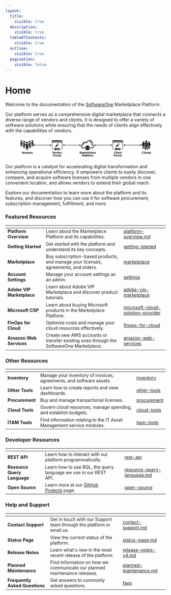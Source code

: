 ```yaml
---
layout:
  title:
    visible: true
  description:
    visible: true
  tableOfContents:
    visible: true
  outline:
    visible: true
  pagination:
    visible: false
---
```


# Home

Welcome to the documentation of the [SoftwareOne](https://softwareone.com) Marketplace Platform.

Our platform serves as a comprehensive digital marketplace that connects a diverse range of vendors and clients. It is designed to offer a variety of software solutions while ensuring that the needs of clients align effectively with the capabilities of vendors.

<div align="left"><figure><img src=".gitbook/assets/image (855).png" alt=""><figcaption></figcaption></figure></div>

Our platform is a catalyst for accelerating digital transformation and enhancing operational efficiency. It empowers clients to easily discover, compare, and acquire software licenses from multiple vendors in one convenient location, and allows vendors to extend their global reach.

Explore our documentation to learn more about the platform and its features, and discover how you can use it for software procurement, subscription management, fulfillment, and more.

### Featured Resources

<table data-card-size="large" data-view="cards"><thead><tr><th></th><th></th><th data-hidden data-card-target data-type="content-ref"></th></tr></thead><tbody><tr><td><strong>Platform Overview</strong></td><td>Learn about the Marketplace Platform and its capabilities.</td><td><a href="marketplace-platform/platform-overview.md">platform-overview.md</a></td></tr><tr><td><strong>Getting Started</strong></td><td>Get started with the platform and understand its key concepts.</td><td><a href="marketplace-platform/getting-started/">getting-started</a></td></tr><tr><td><strong>Marketplace</strong></td><td>Buy subscription-based products, and manage your licenses, agreements, and orders.</td><td><a href="modules-and-features/marketplace/">marketplace</a></td></tr><tr><td><strong>Account Settings</strong></td><td>Manage your account settings as an admin.</td><td><a href="modules-and-features/settings/">settings</a></td></tr><tr><td><strong>Adobe VIP Marketplace</strong></td><td>Learn about Adobe VIP Marketplace and discover product tutorials.</td><td><a href="extensions/adobe-vip-marketplace/">adobe-vip-marketplace</a></td></tr><tr><td><strong>Microsoft CSP</strong></td><td>Learn about buying Microsoft products in the Marketplace Platform.</td><td><a href="extensions/microsoft-cloud-solution-provider/">microsoft-cloud-solution-provider</a></td></tr><tr><td><strong>FinOps for Cloud</strong></td><td>Optimize costs and manage your cloud resources effectively.</td><td><a href="extensions/finops-for-cloud/">finops-for-cloud</a></td></tr><tr><td><strong>Amazon Web Services</strong></td><td>Create new AWS accounts or transfer existing ones through the SoftwareOne Marketplace.</td><td><a href="extensions/amazon-web-services/">amazon-web-services</a></td></tr></tbody></table>

### Other Resources

<table data-view="cards"><thead><tr><th></th><th></th><th data-hidden data-card-target data-type="content-ref"></th></tr></thead><tbody><tr><td><strong>Inventory</strong></td><td>Manage your inventory of invoices, agreements, and software assets.</td><td><a href="modules-and-features/inventory/">inventory</a></td></tr><tr><td><strong>Other Tools</strong></td><td>Learn how to create reports and view dashboards.</td><td><a href="modules-and-features/other-tools/">other-tools</a></td></tr><tr><td><strong>Procurement</strong></td><td>Buy and manage transactional licenses.</td><td><a href="modules-and-features/procurement/">procurement</a></td></tr><tr><td><strong>Cloud Tools</strong></td><td>Govern cloud resources, manage spending, and establish budgets.</td><td><a href="extensions/cloud-tools/">cloud-tools</a></td></tr><tr><td><strong>ITAM Tools</strong></td><td>Find information relating to the IT Asset Management service modules.</td><td><a href="extensions/itam-tools/">itam-tools</a></td></tr></tbody></table>

### Developer Resources

<table data-view="cards"><thead><tr><th></th><th></th><th></th><th data-hidden data-card-target data-type="content-ref"></th></tr></thead><tbody><tr><td><strong>REST API</strong></td><td>Learn how to interact with our platform programmatically.</td><td></td><td><a href="developer-resources/rest-api/">rest-api</a></td></tr><tr><td><strong>Resource Query Language</strong></td><td>Learn how to use RQL, the query language we use in our REST API.</td><td></td><td><a href="developer-resources/rest-api/resource-query-language.md">resource-query-language.md</a></td></tr><tr><td><strong>Open Source</strong></td><td>Learn more at our <a href="developer-resources/open-source/github-projects.md">GitHub Projects</a> page.</td><td></td><td><a href="developer-resources/open-source/">open-source</a></td></tr></tbody></table>

### Help and Support

<table data-view="cards"><thead><tr><th></th><th></th><th data-hidden data-card-target data-type="content-ref"></th></tr></thead><tbody><tr><td><strong>Contact Support</strong></td><td>Get in touch with our Support team through the platform or email us.</td><td><a href="help-and-support/contact-support.md">contact-support.md</a></td></tr><tr><td><strong>Status Page</strong></td><td>View the current status of the platform.</td><td><a href="help-and-support/status-page.md">status-page.md</a></td></tr><tr><td><strong>Release Notes</strong></td><td>Learn what's new in the most recent release of the platform.</td><td><a href="help-and-support/release-notes/release-notes-v4.md">release-notes-v4.md</a></td></tr><tr><td><strong>Planned Maintenance</strong></td><td>Find information on how we communicate our planned maintenance releases.</td><td><a href="help-and-support/planned-maintenance.md">planned-maintenance.md</a></td></tr><tr><td><strong>Frequently Asked Questions</strong></td><td>Get answers to commonly asked questions.</td><td><a href="help-and-support/faqs/">faqs</a></td></tr></tbody></table>
